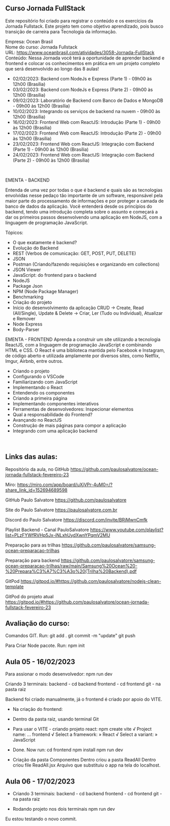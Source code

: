 ## Curso Jornada FullStack

Este repositório foi criado para registrar o conteúdo e os exercícios da Jornada Fullstack. Este projeto tem como objetivo aprendizado, pois busco transição de carreira para Tecnologia da informação.

Empresa: Ocean Brasil <br>
Nome do curso: Jornada Fullstack<br>
URL: https://www.oceanbrasil.com/atividades/3058-Jornada-FullStack<br>
Conteúdo: Nessa Jornada você terá a oportunidade de aprender backend e frontend e colocar os conhecimentos em prática em um projeto completo que será desenvolvido ao longo das 8 aulas!

- 02/02/2023: Backend com NodeJs e Express (Parte 1) - 09h00 às 12h00 (Brasília)
- 03/02/2023: Backend com NodeJs e Express (Parte 2) - 09h00 às 12h00 (Brasília)
- 09/02/2023: Laboratório de Backend com Banco de Dados e MongoDB - 09h00 às 12h00 (Brasília)
- 10/02/2023: Integrando os serviços de backend na nuvem - 09h00 às 12h00 (Brasília)
- 16/02/2023: Frontend Web com ReactJS: Introdução (Parte 1) - 09h00 às 12h00 (Brasília)
- 17/02/2023: Frontend Web com ReactJS: Introdução (Parte 2) - 09h00 às 12h00 (Brasília)
- 23/02/2023: Frontend Web com ReactJS: Integração com Backend (Parte 1) - 09h00 às 12h00 (Brasília)
- 24/02/2023: Frontend Web com ReactJS: Integração com Backend (Parte 2) - 09h00 às 12h00 (Brasília)
<br>

EMENTA - BACKEND

Entenda de uma vez por todas o que é backend e quais são as tecnologias envolvidas nesse pedaço tão importante de um software, responsável pela maior parte do processamento de informações e por proteger a camada de banco de dados da aplicação. Você entenderá desde os princípios do backend, tendo uma introdução completa sobre o assunto e começará a dar os primeiros passos desenvolvendo uma aplicação em NodeJS, com a linguagem de programação JavaScript.

Tópicos:

- O que exatamente é backend?
- Evolução do Backend
- REST (Verbos de comunicação: GET, POST, PUT, DELETE)
- JSON
- Postman (Criando/fazendo requisições e organizando em collections)
- JSON Viewer
- JavaScript: do frontend para o backend
- NodeJS
- Package Json
- NPM (Node Package Manager)
- Benchmarking
- Criação do projeto
- Início do desenvolvimento da aplicação CRUD
-> Create, Read (All/Single), Update & Delete
-> Criar, Ler (Tudo ou Individual), Atualizar e Remover
- Node Express
- Body-Parser

EMENTA - FRONTEND
Aprenda a construir um site utilizando a tecnologia ReactJS, com a linguagem de programação JavaScript e combinando HTML e CSS. O React é uma biblioteca mantida pelo Facebook e Instagram, de código aberto e utilizada amplamente por diversos sites, como Netflix, Imgur, Airbnb, entre outros.
- Criando o projeto
- Configurando o VSCode
- Familiarizando com JavaScript
- Implementando o React
- Entendendo os componentes
- Criando a primeira página
- Implementando componentes interativos
- Ferramentas de desenvolvedores: Inspecionar elementos
- Qual a responsabilidade do Frontend?
- Avançando no ReactJS
- Construção de mais páginas para compor a aplicação
- Integrando com uma aplicação backend

<br>

## Links das aulas:

Repositório da aula, no GitHub
https://github.com/paulosalvatore/ocean-jornada-fullstack-fevereiro-23

Miro:
https://miro.com/app/board/uXjVPr-4uM0=/?share_link_id=152694689598

GitHub Paulo Salvatore
https://github.com/paulosalvatore

Site do Paulo Salvatore
https://paulosalvatore.com.br

Discord do Paulo Salvatore
https://discord.com/invite/BRjMwnCmfk

Playlist Backend - Canal PauloSalvatore
https://www.youtube.com/playlist?list=PLzFYWfRVHp5Jx-iNLxhUydXwnYPqmV2MU

Preparação para as trilhas
https://github.com/paulosalvatore/samsung-ocean-preparacao-trilhas

Preparação para backend
https://github.com/paulosalvatore/samsung-ocean-preparacao-trilhas/raw/main/Samsung%20Ocean%20-%20Prepara%C3%A7%C3%A3o%20(Trilha%20Backend).pdf

GitPod
https://gitpod.io/#https://github.com/paulosalvatore/nodejs-clean-template

GitPod do projeto atual
https://gitpod.io/#https://github.com/paulosalvatore/ocean-jornada-fullstack-fevereiro-23


## Avaliação do curso:<br>

Comandos GIT. Run:
    git add .
    git commit -m "update"
    git push

Para Criar Node pacote. Run:
    npm init

## Aula 05 - 16/02/2023

Para assionar o modo desenvolvedor:
    npm run dev

Criando 3 terminais:
    backend - cd backend
    frontend - cd frontend
    git - na pasta raiz

Backend foi criado manualmente, já o frontend é criado por apoio do VITE.

- Na criação do frontend:
- Dentro da pasta raiz, usando terminal Git
- Para usar o VITE - criando projeto react:
    npm create vite
        √ Project name: ... frontend
        √ Select a framework: » React
        √ Select a variant: » JavaScript

- Done. Now run:
    cd frontend
    npm install
    npm run dev

- Criação da pasta Componentes
    Dentro criou a pasta ReadAll
        Dentro criou file ReadAll.jsx
        Arquivo que substituiu o app na tela do localhost.

## Aula 06 - 17/02/2023

- Criando 3 terminais:
    backend - cd backend
    frontend - cd frontend
    git - na pasta raiz

- Rodando projeto nos dois terminais
    npm run dev

Eu estou testando o novo commit.